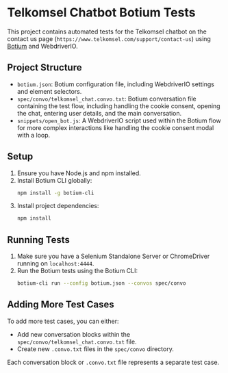 # Telkomsel Chatbot Botium Tests

This project contains automated tests for the Telkomsel chatbot on the contact us page (`https://www.telkomsel.com/support/contact-us`) using [Botium](https://www.botium.ai/) and WebdriverIO.

## Project Structure

- `botium.json`: Botium configuration file, including WebdriverIO settings and element selectors.
- `spec/convo/telkomsel_chat.convo.txt`: Botium conversation file containing the test flow, including handling the cookie consent, opening the chat, entering user details, and the main conversation.
- `snippets/open_bot.js`: A WebdriverIO script used within the Botium flow for more complex interactions like handling the cookie consent modal with a loop.

## Setup

1. Ensure you have Node.js and npm installed.
2. Install Botium CLI globally:
   ```bash
   npm install -g botium-cli
   ```
3. Install project dependencies:
   ```bash
   npm install
   ```

## Running Tests

1. Make sure you have a Selenium Standalone Server or ChromeDriver running on `localhost:4444`.
2. Run the Botium tests using the Botium CLI:
   ```bash
   botium-cli run --config botium.json --convos spec/convo
   ```

## Adding More Test Cases

To add more test cases, you can either:

- Add new conversation blocks within the `spec/convo/telkomsel_chat.convo.txt` file.
- Create new `.convo.txt` files in the `spec/convo` directory.

Each conversation block or `.convo.txt` file represents a separate test case. 